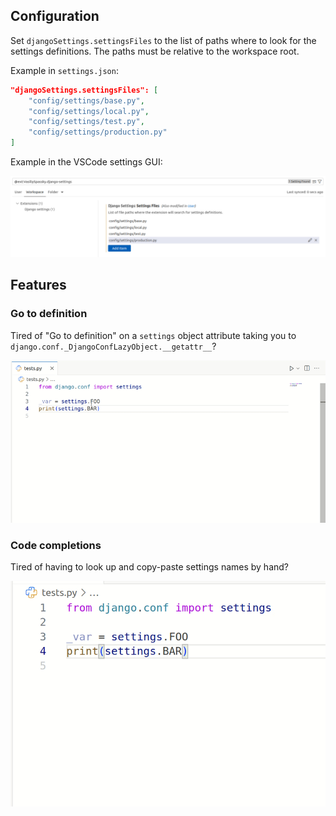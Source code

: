 ## Configuration

Set `djangoSettings.settingsFiles` to the list of paths where to look for the settings definitions. The paths must be
relative to the workspace root.

Example in `settings.json`:

```json
"djangoSettings.settingsFiles": [
    "config/settings/base.py",
    "config/settings/local.py",
    "config/settings/test.py",
    "config/settings/production.py"
]
```

Example in the VSCode settings GUI:

![GUI configuration example](assets/gui_configuration_example.png)

## Features

### Go to definition

Tired of "Go to definition" on a `settings` object attribute taking you to
`django.conf._DjangoConfLazyObject.__getattr__`?

![Go to definition demo](assets/go_to_definition_demo.gif)

### Code completions

Tired of having to look up and copy-paste settings names by hand?

![Go to definition demo](assets/completions_demo.gif)
